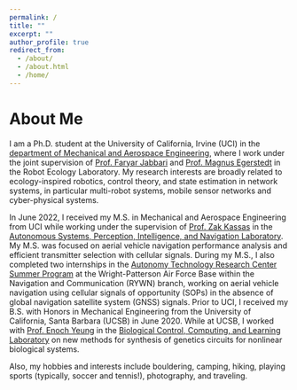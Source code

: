 ```yaml
---
permalink: /
title: ""
excerpt: ""
author_profile: true
redirect_from: 
  - /about/
  - /about.html
  - /home/
---
```


# About Me
I am a Ph.D. student at the University of California, Irvine (UCI) in the [department of Mechanical and Aerospace Engineering](https://engineering.uci.edu/dept/mae), where I work under the joint supervision of [Prof. Faryar Jabbari](https://engineering.uci.edu/users/faryar-jabbari) and [Prof. Magnus Egerstedt](https://engineering.uci.edu/users/magnus-egerstedt) in the Robot Ecology Laboratory. My research interests are broadly related to ecology-inspired robotics, control theory, and state estimation in network systems, in particular multi-robot systems, mobile sensor networks and cyber-physical systems.

In June 2022, I received my M.S. in Mechanical and Aerospace Engineering from UCI while working under the supervision of [Prof. Zak Kassas](https://engineering.osu.edu/people/kassas.2) in the [Autonomous Systems, Perception, Intelligence, and Navigation Laboratory](https://ece.osu.edu/aspin). My M.S. was focused on aerial vehicle navigation performance analysis and efficient transmitter selection with cellular signals. During my M.S., I also completed two internships in the [Autonomy Technology Research Center Summer Program](https://udayton.edu/engineering/departments/electrical_and_computer/faculty_activities/atr-center-summer-program/index.php) at the Wright-Patterson Air Force Base within the Navigation and Communication (RYWN) branch, working on aerial vehicle navigation using cellular signals of opportunity (SOPs) in the absence of global navigation satellite system (GNSS) signals. Prior to UCI, I received my B.S. with Honors in Mechanical Engineering from the University of California, Santa Barbara (UCSB) in June 2020. While at UCSB, I worked with [Prof. Enoch Yeung](https://engineering.ucsb.edu/people/enoch-yeung) in the [Biological Control, Computing, and Learning Laboratory](https://yeung.me.ucsb.edu/) on new methods for synthesis of genetics circuits for nonlinear biological systems.

Also, my hobbies and interests include bouldering, camping, hiking, playing sports (typically, soccer and tennis!), photography, and traveling. 
